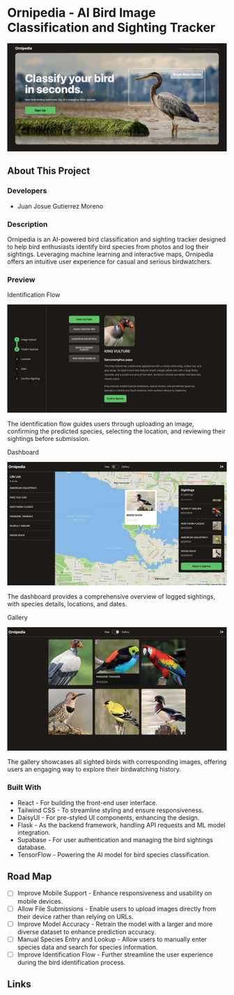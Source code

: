# Ornipedia - AI Bird Image Classification and Sighting Tracker
![Ornipedia home page](./docs/media/landing.jpg)

## About This Project

### Developers
- Juan Josue Gutierrez Moreno

### Description
Ornipedia is an AI-powered bird classification and sighting tracker designed to help bird enthusiasts identify bird species from photos and log their sightings. Leveraging machine learning and interactive maps, Ornipedia offers an intuitive user experience for casual and serious birdwatchers.

### Preview
Identification Flow

![Identification flow](./docs/media/identification-flow.jpg)

The identification flow guides users through uploading an image, confirming the predicted species, selecting the location, and reviewing their sightings before submission.

Dashboard

![Dashboard](./docs/media/dashboard.jpg)

The dashboard provides a comprehensive overview of logged sightings, with species details, locations, and dates.

Gallery

![Gallery](./docs/media/gallery.jpg)

The gallery showcases all sighted birds with corresponding images, offering users an engaging way to explore their birdwatching history.

### Built With

- React - For building the front-end user interface.
- Tailwind CSS - To streamline styling and ensure responsiveness.
- DaisyUI - For pre-styled UI components, enhancing the design.
- Flask - As the backend framework, handling API requests and ML model integration.
- Supabase - For user authentication and managing the bird sightings database.
- TensorFlow - Powering the AI model for bird species classification.

## Road Map

- [ ] Improve Mobile Support - Enhance responsiveness and usability on mobile devices.
- [ ] Allow File Submissions - Enable users to upload images directly from their device rather than relying on URLs.
- [ ] Improve Model Accuracy - Retrain the model with a larger and more diverse dataset to enhance prediction accuracy.
- [ ] Manual Species Entry and Lookup - Allow users to manually enter species data and search for species information.
- [ ] Improve Identification Flow - Further streamline the user experience during the bird identification process.

## Links
